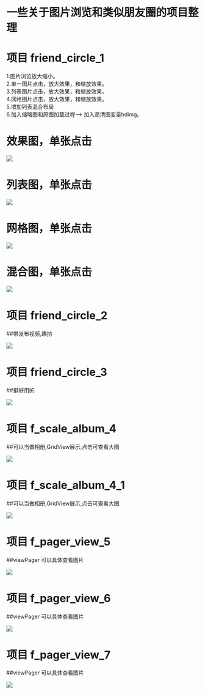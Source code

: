 
# 一些关于图片浏览和类似朋友圈的项目整理

#  项目 friend_circle_1
1.图片浏览放大缩小。<br />
2.单一图片点击，放大效果，和缩放效果。<br />
3.列表图片点击，放大效果，和缩放效果。<br />
4.网格图片点击，放大效果，和缩放效果。<br />
5.增加列表混合布局<br />
6.加入缩略图和原图加载过程--> 加入高清图变量hdimg。
 
 
# 效果图，单张点击
![](https://raw.githubusercontent.com/jiangzhengyan/Friend_circle_all/master/SingleShow.gif)
# 列表图，单张点击
![](https://raw.githubusercontent.com/jiangzhengyan/Friend_circle_all/master/ListShow.gif)
# 网格图，单张点击
![](https://raw.githubusercontent.com/jiangzhengyan/Friend_circle_all/master/GridShow.gif)
# 混合图，单张点击
![](https://raw.githubusercontent.com/jiangzhengyan/Friend_circle_all/master/MixShow.gif)
#  项目 friend_circle_2
##带发布视频,趣拍<br />

![](https://raw.githubusercontent.com/jiangzhengyan/Friend_circle_all/master/friend_circle_2.png)

# 项目 friend_circle_3
##挺好用的<br />

![](https://raw.githubusercontent.com/jiangzhengyan/Friend_circle_all/master/friend_circle_3.png)

# 项目 f_scale_album_4
##可以当做相册,GridView展示,点击可查看大图<br />

![](https://raw.githubusercontent.com/jiangzhengyan/Friend_circle_all/master/f_album_4.png)

# 项目 f_scale_album_4_1
##可以当做相册,GridView展示,点击可查看大图<br />

![](https://raw.githubusercontent.com/jiangzhengyan/Friend_circle_all/master/f_album_4_1.png)

# 项目 f_pager_view_5
##viewPager  可以具体查看图片<br />

![](https://raw.githubusercontent.com/jiangzhengyan/Friend_circle_all/master/f_pager_view_5.png)

# 项目 f_pager_view_6
##viewPager  可以具体查看图片<br />

![](https://raw.githubusercontent.com/jiangzhengyan/Friend_circle_all/master/f_pager_view_6.png)

# 项目 f_pager_view_7
##viewPager  可以具体查看图片<br />

![](https://raw.githubusercontent.com/jiangzhengyan/Friend_circle_all/master/f_pager_view_7.png)